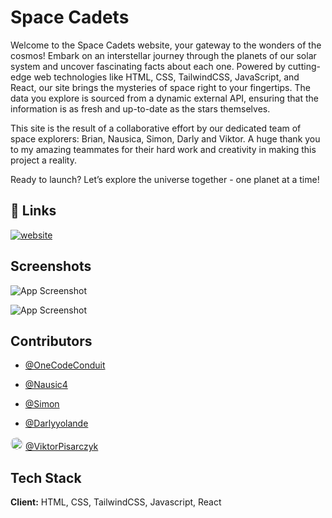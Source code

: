 # Space Cadets

Welcome to the Space Cadets website, your gateway to the wonders of the cosmos! Embark on an interstellar journey through the planets of our solar system and uncover fascinating facts about each one. Powered by cutting-edge web technologies like HTML, CSS, TailwindCSS, JavaScript, and React, our site brings the mysteries of space right to your fingertips. The data you explore is sourced from a dynamic external API, ensuring that the information is as fresh and up-to-date as the stars themselves.

This site is the result of a collaborative effort by our dedicated team of space explorers: Brian, Nausica, Simon, Darly and Viktor. A huge thank you to my amazing teammates for their hard work and creativity in making this project a reality.

Ready to launch? Let’s explore the universe together - one planet at a time!


## 🔗 Links
[![website](https://img.shields.io/badge/Space_Cadets-black?style=flat&logo=starship&link=https%3A%2F%2Freact.dev%2F)](https://space-cadets.onrender.com/)




## Screenshots

![App Screenshot](https://i.ibb.co/3cLvn2t/Screenshot-from-2024-12-19-14-11-44.png)

![App Screenshot](https://i.ibb.co/Pmg5h13/Screenshot-from-2024-12-19-14-18-28.png)

## Contributors

- [@OneCodeConduit](https://github.com/Web-Dev-Codi)

- [@Nausic4](https://github.com/Nausic4)

- [@Simon](https://github.com/simon-dez)

- [@Darlyyolande](https://github.com/Darlyyolande)

<img src="https://github.com/ViktorPisarczyk.png" width="20px" style="border-radius: 50%;" /> [@ViktorPisarczyk](https://github.com/ViktorPisarczyk)


## Tech Stack

**Client:** HTML, CSS, TailwindCSS, Javascript, React

